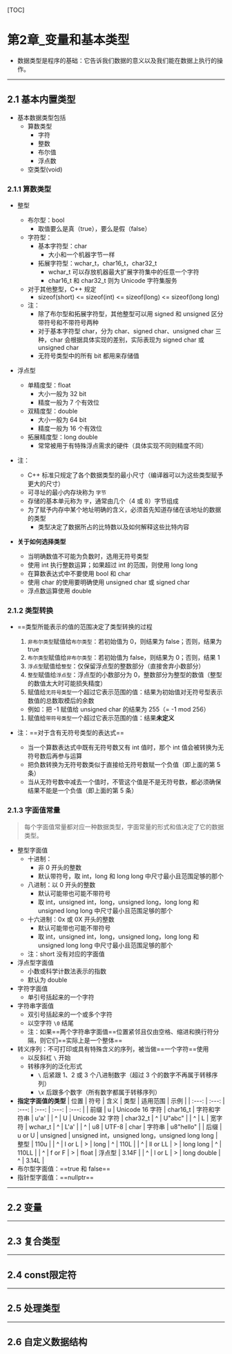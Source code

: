 [TOC]

# 第2章_变量和基本类型

- 数据类型是程序的基础：它告诉我们数据的意义以及我们能在数据上执行的操作。

---
## 2.1 基本内置类型

- 基本数据类型包括
  - 算数类型
    - 字符
    - 整数
    - 布尔值
    - 浮点数
  - 空类型(void)

### 2.1.1 算数类型

- 整型
  - 布尔型：bool
    - 取值要么是真（true），要么是假（false）
  - 字符型：
    - 基本字符型：char
      - 大小和一个机器字节一样
    - 拓展字符型：wchar_t，char16_t，char32_t
      - wchar_t 可以存放机器最大扩展字符集中的任意一个字符
      - char16_t 和 char32_t 则为 Unicode 字符集服务
  - 对于其他整型，C++ 规定
    - sizeof(short) <= sizeof(int) <= sizeof(long) <= sizeof(long long)
  - 注：
    - 除了布尔型和拓展字符型，其他整型可以用 signed 和 unsigned 区分带符号和不带符号两种
    - 对于基本字符型 char，分为 char、signed char、unsigned char 三种，char 会根据具体实现的差别，实际表现为 signed char 或 unsigned char
    - 无符号类型中的所有 bit 都用来存储值

- 浮点型
  - 单精度型：float
    - 大小一般为 32 bit
    - 精度一般为 7 个有效位
  - 双精度型：double
    - 大小一般为 64 bit
    - 精度一般为 16 个有效位
  - 拓展精度型：long double
    - 常常被用于有特殊浮点需求的硬件（具体实现不同则精度不同）

- 注：
  - C++ 标准只规定了各个数据类型的最小尺寸（编译器可以为这些类型赋予更大的尺寸）
  - 可寻址的最小内存块称为 `字节`
  - 存储的基本单元称为 `字`，通常由几个（4 或 8）字节组成
  - 为了赋予内存中某个地址明确的含义，必须首先知道存储在该地址的数据的类型
    - 类型决定了数据所占的比特数以及如何解释这些比特内容


- **关于如何选择类型**
  - 当明确数值不可能为负数时，选用无符号类型
  - 使用 int 执行整数运算；如果超过 int 的范围，则使用 long long
  - 在算数表达式中不要使用 bool 和 char
  - 使用 char 的使用要明确使用 unsigned char 或 signed char
  - 浮点数运算使用 double

### 2.1.2 类型转换

- ==类型所能表示的值的范围决定了类型转换的过程
  1. `非布尔类型`赋值给`布尔类型`：若初始值为 0，则结果为 false；否则，结果为 true
  1. `布尔类型`赋值给`非布尔类型`：若初始值为 false，则结果为 0；否则，结果 1
  1. `浮点型`赋值给`整型`：仅保留浮点型的整数部分（直接舍弃小数部分）
  1. `整型`赋值给`浮点型`：浮点型的小数部分为 0，整数部分为整型的数值（整型的数值太大时可能损失精度）
  1. 赋值给`无符号类型`一个超过它表示范围的值：结果为初始值对无符号型表示数值的总数取模后的余数
    - 例如：把 -1 赋值给 unsigned char 的结果为 255（= -1 mod 256）
  1. 赋值给`带符号类型`一个超过它表示范围的值：结果**未定义**

- 注：==对于含有无符号类型的表达式==
  - 当一个算数表达式中既有无符号数又有 int 值时，那个 int 值会被转换为无符号数后再参与运算
  - 把负数转换为无符号数类似于直接给无符号数赋一个负值（即上面的第 5 条）
  - 当从无符号数中减去一个值时，不管这个值是不是无符号数，都必须确保结果不能是一个负值（即上面的第 5 条）

### 2.1.3 字面值常量

> 每个字面值常量都对应一种数据类型，字面常量的形式和值决定了它的数据类型。

- 整型字面值
  - 十进制：
    - 非 0 开头的整数
    - 默认带符号，取 int，long 和 long long 中尺寸最小且范围足够的那个
  - 八进制：以 0 开头的整数
    - 默认可能带也可能不带符号
    - 取 int，unsigned int，long，unsigned long，long long 和 unsigned long long 中尺寸最小且范围足够的那个
  - 十六进制：0x 或 0X 开头的整数
    - 默认可能带也可能不带符号
    - 取 int，unsigned int，long，unsigned long，long long 和 unsigned long long 中尺寸最小且范围足够的那个
  - 注：short 没有对应的字面值
- 浮点型字面值
  - 小数或科学计数法表示的指数
  - 默认为 double
- 字符字面值
  - 单引号括起来的一个字符
- 字符串字面值
  - 双引号括起来的一个或多个字符
  - 以空字符 `\0` 结尾
  - 注：如果==两个字符串字面值==位置紧邻且仅由空格、缩进和换行符分隔，则它们==实际上是一个整体==
- 转义序列：不可打印或具有特殊含义的序列，被当做==一个字符==使用
  - 以反斜杠 `\` 开始
  - 转移序列的泛化形式
    - `\` 后紧跟 1、2 或 3 个八进制数字（超过 3 个的数字不再属于转移序列）
    - `\x` 后跟多个数字（所有数字都属于转移序列）
- **指定字面值的类型**
  | 位置 | 符号 | 含义 | 类型 | 适用范围 | 示例 |
  | :---: | :---: | :---: | :---: | :---: | :---: |
  | 前缀 | u | Unicode 16 字符 | char16_t | 字符和字符串 | u'a' |
  | ^   | U | Unicode 32 字符 | char32_t | ^ | U"abc" |
  | ^   | L | 宽字符 | wchar_t | ^ | L'a' |
  | ^   | u8 | UTF-8 | char | 字符串 | u8"hello" |
  | 后缀 | u or U | unsigned | unsigned int，unsigned long，unsigned long long | 整型 | 110u |
  | ^    | l or L | > | long | ^ | 110L |
  | ^    | ll or LL | > | long long | ^ | 110LL |
  | ^    | f or F | > | float | 浮点型 | 3.14F |
  | ^    | l or L | > | long double | ^ | 3.14L | 
- 布尔型字面值：==true 和 false==
- 指针型字面值：==nullptr==

---
## 2.2 变量

---
## 2.3 复合类型

---
## 2.4 const限定符

---
## 2.5 处理类型

---
## 2.6 自定义数据结构